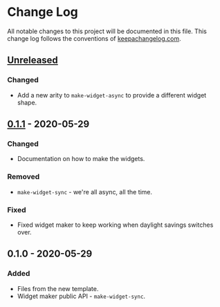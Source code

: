 # Change Log
All notable changes to this project will be documented in this file. This change log follows the conventions of [keepachangelog.com](http://keepachangelog.com/).

## [Unreleased]
### Changed
- Add a new arity to `make-widget-async` to provide a different widget shape.

## [0.1.1] - 2020-05-29
### Changed
- Documentation on how to make the widgets.

### Removed
- `make-widget-sync` - we're all async, all the time.

### Fixed
- Fixed widget maker to keep working when daylight savings switches over.

## 0.1.0 - 2020-05-29
### Added
- Files from the new template.
- Widget maker public API - `make-widget-sync`.

[Unreleased]: https://github.com/your-name/cloxzing/compare/0.1.1...HEAD
[0.1.1]: https://github.com/your-name/cloxzing/compare/0.1.0...0.1.1
